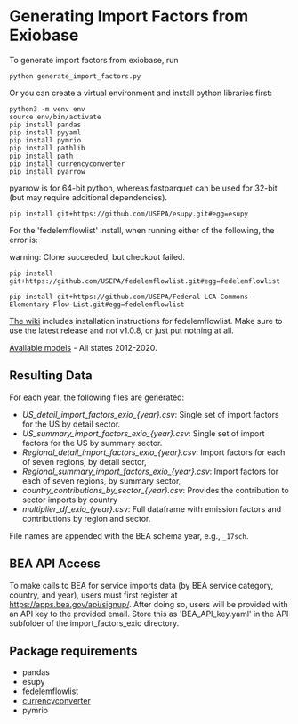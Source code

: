 # Generating Import Factors from Exiobase

To generate import factors from exiobase, run

	python generate_import_factors.py

Or you can create a virtual environment and install python libraries first:

	python3 -m venv env
	source env/bin/activate
	pip install pandas
	pip install pyyaml
	pip install pymrio
	pip install pathlib
	pip install path
	pip install currencyconverter
	pip install pyarrow

pyarrow is for 64-bit python, whereas fastparquet can be used for 32-bit (but may require additional dependencies).

<!-- Try without: pip install path -->

	pip install git+https://github.com/USEPA/esupy.git#egg=esupy

For the 'fedelemflowlist' install,
when running either of the following, the error is:

warning: Clone succeeded, but checkout failed.

	pip install git+https://github.com/USEPA/fedelemflowlist.git#egg=fedelemflowlist
 
	pip install git+https://github.com/USEPA/Federal-LCA-Commons-Elementary-Flow-List.git#egg=fedelemflowlist

[The wiki](https://github.com/USEPA/fedelemflowlist/wiki/Install#installation-of-python-module-and-dependencies) includes installation instructions for fedelemflowlist. Make sure to use the latest release and not v1.0.8, or just put nothing at all.

[Available models](https://dmap-data-commons-ord.s3.amazonaws.com/index.html?prefix=#USEEIO-State/) - All states 2012-2020.



## Resulting Data

For each year, the following files are generated:

- *US_detail_import_factors_exio_{year}.csv*: Single set of import factors for the US by detail sector.
- *US_summary_import_factors_exio_{year}.csv*: Single set of import factors for the US by summary sector.
- *Regional_detail_import_factors_exio_{year}.csv*: Import factors for each of seven regions, by detail sector, 
- *Regional_summary_import_factors_exio_{year}.csv*: Import factors for each of seven regions, by summary sector, 
- *country_contributions_by_sector_{year}.csv*: Provides the contribution to sector imports by country
- *multiplier_df_exio_{year}.csv*: Full dataframe with emission factors and contributions by region and sector.

File names are appended with the BEA schema year, e.g., `_17sch`.

## BEA API Access
To make calls to BEA for service imports data (by BEA service category, country, and year), users must first register at https://apps.bea.gov/api/signup/.
After doing so, users will be provided with an API key to the provided email.
Store this as 'BEA_API_key.yaml' in the API subfolder of the import_factors_exio directory.

## Package requirements
- pandas
- esupy
- fedelemflowlist
- [currencyconverter](https://pypi.org/project/CurrencyConverter/)
- pymrio
